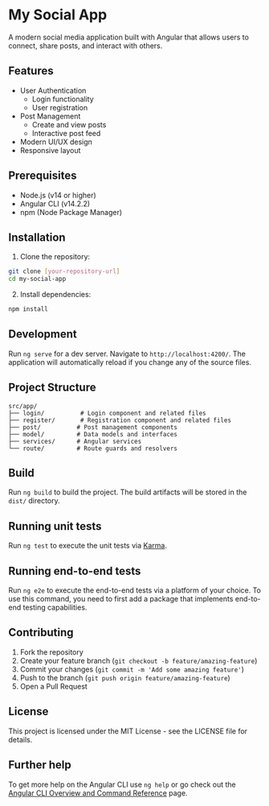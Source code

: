 # My Social App

A modern social media application built with Angular that allows users to connect, share posts, and interact with others.

## Features

- User Authentication
  - Login functionality
  - User registration
- Post Management
  - Create and view posts
  - Interactive post feed
- Modern UI/UX design
- Responsive layout

## Prerequisites

- Node.js (v14 or higher)
- Angular CLI (v14.2.2)
- npm (Node Package Manager)

## Installation

1. Clone the repository:
```bash
git clone [your-repository-url]
cd my-social-app
```

2. Install dependencies:
```bash
npm install
```

## Development

Run `ng serve` for a dev server. Navigate to `http://localhost:4200/`. The application will automatically reload if you change any of the source files.

## Project Structure

```
src/app/
├── login/          # Login component and related files
├── register/       # Registration component and related files
├── post/          # Post management components
├── model/         # Data models and interfaces
├── services/      # Angular services
└── route/         # Route guards and resolvers
```

## Build

Run `ng build` to build the project. The build artifacts will be stored in the `dist/` directory.

## Running unit tests

Run `ng test` to execute the unit tests via [Karma](https://karma-runner.github.io).

## Running end-to-end tests

Run `ng e2e` to execute the end-to-end tests via a platform of your choice. To use this command, you need to first add a package that implements end-to-end testing capabilities.

## Contributing

1. Fork the repository
2. Create your feature branch (`git checkout -b feature/amazing-feature`)
3. Commit your changes (`git commit -m 'Add some amazing feature'`)
4. Push to the branch (`git push origin feature/amazing-feature`)
5. Open a Pull Request

## License

This project is licensed under the MIT License - see the LICENSE file for details.

## Further help

To get more help on the Angular CLI use `ng help` or go check out the [Angular CLI Overview and Command Reference](https://angular.io/cli) page.

